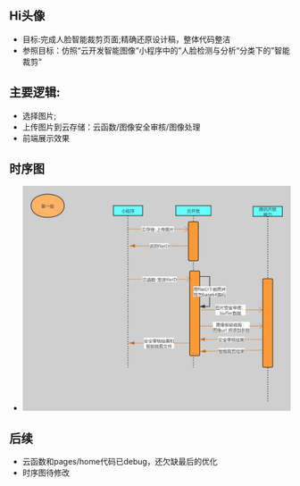 ## Hi头像
- 目标:完成人脸智能裁剪页面;精确还原设计稿，整体代码整洁
- 参照目标：仿照“云开发智能图像”小程序中的”人脸检测与分析“分类下的”智能裁剪“

## 主要逻辑:
- 选择图片;
- 上传图片到云存储：云函数/图像安全审核/图像处理
- 前端展示效果

## 时序图
- ![image](https://github.com/noletianhao-lee/hi-image-miniprogram/raw/master/image-test/时序图.png)

## 后续
- 云函数和pages/home代码已debug，还欠缺最后的优化
- 时序图待修改
